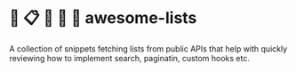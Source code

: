 # :open_file_folder: :clipboard: :pushpin: :paperclip: :bookmark_tabs: awesome-lists

A collection of snippets fetching lists from public APIs that help with quickly reviewing how to implement search, paginatin, custom hooks etc.

